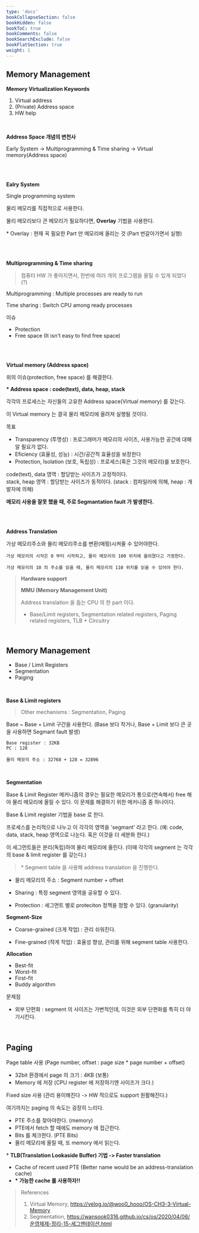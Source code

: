 ```yaml
---
type: 'docs'
bookCollapseSection: false
bookHidden: false
bookToC: true
bookComments: false
bookSearchExclude: false
bookFlatSection: true
weight: 1
---
```


## Memory Management

**Memory Virtualization Keywords**

1. Virtual address
2. (Private) Address space
3. HW help

<br>

**Address Space 개념의 변천사**

Early System -> Multiprogramming & Time sharing -> Virtual memory(Address space)

<br><br>

**Ealry System**

Single programming system

물리 메모리를 직접적으로 사용한다.

물리 메모리보다 큰 메모리가 필요하다면, **Overlay** 기법을 사용한다.

\* Overlay : 현재 꼭 필요한 Part 만 메모리에 올리는 것 (Part 번갈아가면서 실행)

<br><br>

**Multiprogramming & Time sharing**

> 컴퓨터 HW 가 좋아지면서, 한번에 여러 개의 프로그램을 올릴 수 있게 되었다 (?)

Multiprogramming : Multiple processes are ready to run

Time sharing : Switch CPU among ready processes

이슈
- Protection
- Free space (It isn't easy to find free space)

<br><br>

**Virtual memory (Address space)**

위의 이슈(protection, free space) 를 해결한다.

**\* Address space : code(text), data, heap, stack**

각각의 프로세스는 자신들의 고유한 Address space(Virtual memory) 를 갖는다.

이 Virtual memory 는 결국 물리 메모리에 올려져 실행될 것이다.

목표
- Transparency (투명성) : 프로그래머가 메모리의 사이즈, 사용가능한 공간에 대해 알 필요가 없다.
- Eficiency (효율성, 성능) : 시간/공간적 효율성을 보장한다
- Protection, Isolation (보호, 독립성) : 프로세스(혹은 그것의 메모리)를 보호한다.

code(text), data 영역 : 할당받는 사이즈가 고정적이다.<br>
stack, heap 영역 : 할당받는 사이즈가 동적이다. (stack : 컴파일러에 의해, heap : 개발자에 의해)

**메모리 사용을 잘못 했을 때, 주로 Segmantation fault 가 발생한다.** 

<br><br>

**Address Translation**

가상 메모리주소와 물리 메모리주소를 변환(매핑)시켜줄 수 있어야한다.

```
가상 메모리의 시작은 0 부터 시작하고, 물리 메모리의 100 위치에 올려졌다고 가정한다.

가상 메모리의 10 의 주소를 읽을 때, 물리 메모리의 110 위치를 읽을 수 있어야 한다.
```

> **Hardware support**
>
> **MMU (Memory Management Unit)**
>
> Address translation 을 돕는 CPU 의 한 part 이다.
>
> - Base/Limit registers, Segmentation related registers, Paging related registers, TLB + Circuitry

<br>

## Memory Management

- Base / Limit Registers
- Segmentation
- Paiging

<br>

**Base & Limit registers**

> Other mechanisms : Segmentation, Paging

Base ~ Base + Limit 구간을 사용한다. (Base 보다 작거나, Base + Limit 보다 큰 곳을 사용하면 Segmant fault 발생)

```
Base register : 32KB
PC : 128

물리 메모리 주소 : 32768 + 128 = 32896
```

<br>

**Segmentation**

Base & Limit Register 메커니즘의 경우는 필요한 메모리가 통으로(연속해서) free 해야 물리 메모리에 올릴 수 있다. 이 문제를 해결하기 위한 메커니즘 중 하나이다.

Base & Limit register 기법을 base 로 한다.

프로세스를 논리적으로 나누고 이 각각의 영역을 'segmant' 라고 한다. (예: code, data, stack, heap 영역으로 나눈다. 혹은 이것을 더 세분화 한다.)

이 세그먼트들은 분리(독립)하여 물리 메모리에 올린다. (이때 각각의 segment 는 각각의 base & limit register 를 갖는다.)

> \* Segment table 을 사용해 address translation 을 진행한다.

- 물리 메모리의 주소 : Segment number + offset 

- Sharing : 특정 segment 영역을 공유할 수 있다.

- Protection : 세그먼트 별로 proteciton 정책을 정할 수 있다. (granularity)

**Segment-Size**

- Coarse-grained (크게 작업) : 관리 쉬워진다.

- Fine-grained (작게 작업) : 효율성 향상, 관리를 위해 segment table 사용한다.

**Allocation**

- Best-fit
- Worst-fit
- First-fit
- Buddy algorithm

문제점

- 외부 단편화 : segment 의 사이즈는 가변적인데, 이것은 외부 단편화를 특히 더  야기시킨다.

<br>

## Paging

Page table 사용 (Page number, offset : page size * page number + offset)
 - 32bit 환경에서 page 의 크기 : 4KB (보통)
 - Memory 에 저장 (CPU register 에 저장하기엔 사이즈가 크다.)

Fixed size 사용 (관리 용이해진다 -> HW 적으로도 support 원활해진다.)

여기까지는 paging 의 속도는 굉장히 느리다.
- PTE 주소를 찾아야한다. (memory)
- PTE에서 fetch 할 때에도 memory 에 접근한다.
- Bits 를 체크한다. (PTE Bits)
- 물리 메모리에 올릴 때, 또 memory 에서 읽는다.

\* **TLB(Translation Lookaside Buffer) 기법 -> Faster translation**

- Cache of recent used PTE (Better name would be an address-translation cache)
- **\* 가능한 cache 를 사용하자!!**



> References
> 1. Virtual Memory, https://velog.io/@woo0_hooo/OS-CH3-3-Virtual-Memory
> 2. Segmentation, https://wansook0316.github.io/cs/os/2020/04/06/운영체제-정리-15-세그멘테이션.html
